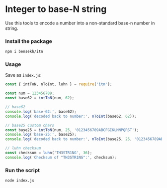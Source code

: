 # Integer to base-N string

Use this tools to encode a number into a non-standard base-n number in string.
### Install the package
```sh
npm i bensekh/itn
```
### Usage
Save as `index.js`:
```javascript
const { intToN, nToInt, luhn } = require('itn');

const num = 123456789;
const base62 = intToN(num, 62);

// base62
console.log('base-62:', base62);
console.log('decoded back to number:', nToInt(base62, 62));

// base25 custom chars
const base25 = intToN(num, 25, '0123456789ABCFGIKLMNPQRST');
console.log('base-25:', base25);
console.log('decoded back to number:', nToInt(base25, 25, '0123456789ABCFGIKLMNPQRST'));

// luhn checksum
const checksum = luhn('TH3STR1NG', 36);
console.log('Checksum of "TH3STR1NG":', checksum);
```
### Run the script
```sh
node index.js
```